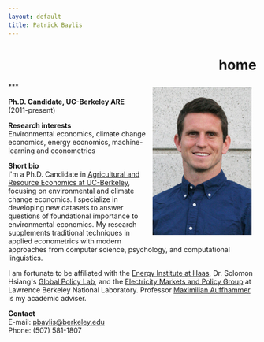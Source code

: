 ```yaml
---
layout: default
title: Patrick Baylis
---
```

<h1 align="right">home</h1>
***

<img src="images/smiling_dbgranite.jpg" alt="headshot" height="300px" class="shadow" style="float:right; margin:10px 10px 10px 10px;" />

**Ph.D. Candidate, UC-Berkeley ARE** <br> (2011-present)

**Research interests** <br>
Environmental economics, climate change economics, energy economics, machine-learning and econometrics

**Short bio** <br>
I'm a Ph.D. Candidate in [Agricultural and Resource Economics at UC-Berkeley](http://areweb.berkeley.edu), focusing on environmental and climate change economics. I specialize in developing new datasets to answer questions of foundational importance to environmental economics. My research supplements  traditional techniques in applied econometrics with modern approaches from computer science, psychology, and computational linguistics.

I am fortunate to be affiliated with the [Energy Institute at Haas](https://ei.haas.berkeley.edu), Dr. Solomon Hsiang's [Global Policy Lab](http://www.solomonhsiang.com/lab), and the [Electricity Markets and Policy Group](http://emp.lbl.gov/) at Lawrence Berkeley National Laboratory. Professor [Maximilian Auffhammer](http://www.auffhammer.com/) is my academic adviser.

**Contact** <br>
E-mail: <a href="mailto:pbaylis@berkeley.edu">pbaylis@berkeley.edu</a> <br>
Phone: (507) 581-1807